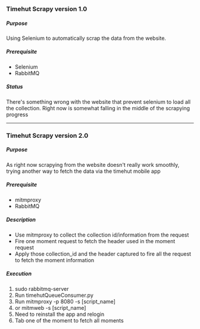 ### Timehut Scrapy version 1.0
##### Purpose
Using Selenium to automatically scrap the data from the website.

##### Prerequisite
- Selenium
- RabbitMQ

##### Status
There's something wrong with the website that prevent selenium to load all the collection. Right now is somewhat falling in the middle of the scrapying progress

--- 
### Timehut Scrapy version 2.0
##### Purpose
As right now scrapying from the website doesn't really work smoothly, trying another way to fetch the data via the timehut mobile app

##### Prerequisite
- mitmproxy
- RabbitMQ

##### Description
- Use mitmproxy to collect the collection id/information from the request
- Fire one moment request to fetch the header used in the moment request
- Apply those collection_id and the header captured to fire all the request to fetch the moment information

##### Execution
1. sudo rabbitmq-server
2. Run timehutQueueConsumer.py
3. Run mitmproxy -p 8080 -s [script_name]
4. or mitmweb -s [script_name]
5. Need to reinstall the app and relogin
6. Tab one of the moment to fetch all moments